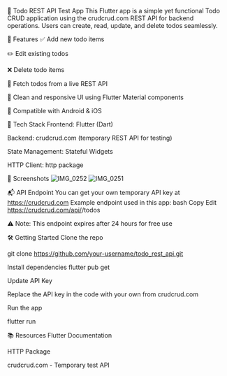 📝 Todo REST API Test App
This Flutter app is a simple yet functional Todo CRUD application using the crudcrud.com REST API for backend operations. Users can create, read, update, and delete todos seamlessly.

🚀 Features
✅ Add new todo items

✏️ Edit existing todos

❌ Delete todo items

📡 Fetch todos from a live REST API

💜 Clean and responsive UI using Flutter Material components

📲 Compatible with Android & iOS

🔧 Tech Stack
Frontend: Flutter (Dart)

Backend: crudcrud.com (temporary REST API for testing)

State Management: Stateful Widgets

HTTP Client: http package

📸 Screenshots
![IMG_0252](https://github.com/user-attachments/assets/19cd95f6-77da-4859-90c7-f9928e5c1ec8)
![IMG_0251](https://github.com/user-attachments/assets/32f6321a-7a70-4690-a5e9-c966169d2f96)


📬 API Endpoint
You can get your own temporary API key at https://crudcrud.com
Example endpoint used in this app:
bash
Copy
Edit
https://crudcrud.com/api/<your-api-key>/todos

⚠️ Note: This endpoint expires after 24 hours for free use

🛠️ Getting Started
Clone the repo

git clone https://github.com/your-username/todo_rest_api.git

Install dependencies
flutter pub get

Update API Key

Replace the API key in the code with your own from crudcrud.com

Run the app

flutter run

📚 Resources
Flutter Documentation

HTTP Package

crudcrud.com - Temporary test API
